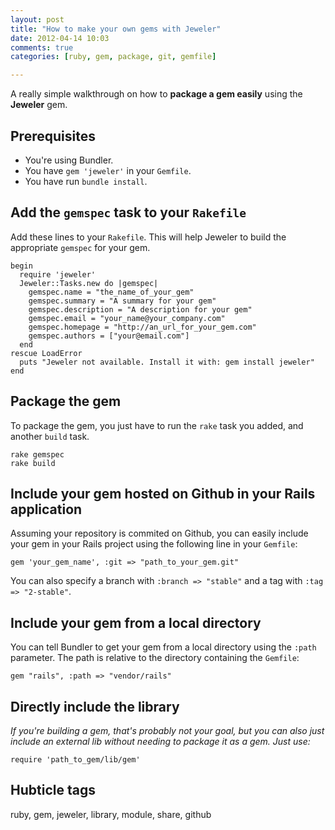 ```yaml
---
layout: post
title: "How to make your own gems with Jeweler"
date: 2012-04-14 10:03
comments: true
categories: [ruby, gem, package, git, gemfile]

---
```

A really simple walkthrough on how to **package a gem easily** using the **Jeweler** gem.

<!-- more -->

## Prerequisites

* You're using Bundler.
* You have `gem 'jeweler'` in your `Gemfile`.
* You have run `bundle install`.

## Add the `gemspec` task to your `Rakefile`

Add these lines to your `Rakefile`. This will help Jeweler to build the appropriate `gemspec` for your gem.

    begin
      require 'jeweler'
      Jeweler::Tasks.new do |gemspec|
        gemspec.name = "the_name_of_your_gem"
        gemspec.summary = "A summary for your gem"
        gemspec.description = "A description for your gem"
        gemspec.email = "your_name@your_company.com"
        gemspec.homepage = "http://an_url_for_your_gem.com"
        gemspec.authors = ["your@email.com"]
      end
    rescue LoadError
      puts "Jeweler not available. Install it with: gem install jeweler"
    end
    
## Package the gem

To package the gem, you just have to run the `rake` task you added, and another `build` task.

    rake gemspec
    rake build

## Include your gem hosted on Github in your Rails application

Assuming your repository is commited on Github, you can easily include your gem in your Rails project using the following line in your `Gemfile`:

    gem 'your_gem_name', :git => "path_to_your_gem.git"
    
You can also specify a branch with `:branch => "stable"` and a tag with `:tag => "2-stable"`.

## Include your gem from a local directory

You can tell Bundler to get your gem from a local directory using the `:path` parameter. The path is relative to the directory containing the `Gemfile`:

    gem "rails", :path => "vendor/rails"
    
## Directly include the library

_If you're building a gem, that's probably not your goal, but you can also just include an external lib without needing to package it as a gem. Just use:_

    require 'path_to_gem/lib/gem'

## Hubticle tags

ruby, gem, jeweler, library, module, share, github

